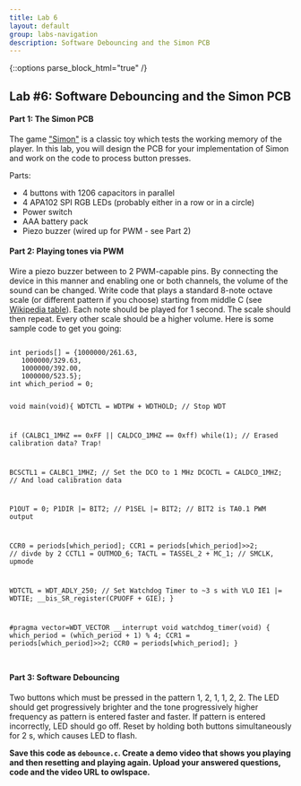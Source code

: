 ```yaml
---
title: Lab 6
layout: default
group: labs-navigation
description: Software Debouncing and the Simon PCB
---
```


{::options parse_block_html="true" /}

## Lab #6: Software Debouncing and the Simon PCB

#### Part 1: The Simon PCB

The game ["Simon"](https://en.wikipedia.org/wiki/Simon_(game)) is a classic toy which tests the
working memory of the player. In this lab, you will design the PCB for your implementation of
Simon and work on the code to process button presses. 

Parts:
- 4 buttons with 1206 capacitors in parallel
- 4 APA102 SPI RGB LEDs (probably either in a row or in a circle)
- Power switch
- AAA battery pack
- Piezo buzzer (wired up for PWM - see Part 2)

#### Part 2: Playing tones via PWM

Wire a piezo buzzer between to 2 PWM-capable pins. By connecting the device in this manner and
enabling one or both channels, the volume of the sound can be changed. Write code that plays a
standard 8-note octave scale (or different pattern if you choose) starting from middle C (see
[Wikipedia table](https://en.wikipedia.org/wiki/Scientific_pitch_notation)). Each note should
be played for 1 second. The scale should then repeat. Every other scale should be a higher
volume. Here is some sample code to get you going:

<code>
int periods[] = {1000000/261.63, 
   1000000/329.63,
   1000000/392.00,
   1000000/523.5};
int which_period = 0;

void main(void){
  WDTCTL = WDTPW + WDTHOLD; // Stop WDT

  if (CALBC1_1MHZ == 0xFF || CALDCO_1MHZ == 0xff)
    while(1); // Erased calibration data? Trap!

  BCSCTL1 = CALBC1_1MHZ; // Set the DCO to 1 MHz
  DCOCTL = CALDCO_1MHZ; // And load calibration data

  P1OUT = 0;
  P1DIR |= BIT2; //
  P1SEL |= BIT2; // BIT2 is TA0.1 PWM output  
  
  CCR0 = periods[which_period];
  CCR1 = periods[which_period]>>2; // divde by 2
  CCTL1 = OUTMOD_6;
  TACTL = TASSEL_2 + MC_1; // SMCLK, upmode

  WDTCTL = WDT_ADLY_250;  // Set Watchdog Timer to ~3 s with VLO
  IE1 |= WDTIE;
  __bis_SR_register(CPUOFF + GIE);
}

#pragma vector=WDT_VECTOR
__interrupt void watchdog_timer(void)
{
  which_period = (which_period + 1) % 4;
  CCR1 = periods[which_period]>>2;
  CCR0 = periods[which_period];
}

</code>

#### Part 3: Software Debouncing

Two buttons which must be pressed in the pattern 1, 2, 1, 1, 2, 2. The LED should get
progressively brighter and the tone progressively higher frequency as pattern is entered faster
and faster. If pattern is entered incorrectly, LED should go off. Reset by holding both buttons
simultaneously for 2 s, which causes LED to flash.

**Save this code as `debounce.c`. Create a demo video that shows you playing and then resetting
and playing again. Upload your answered questions, code and the video URL to owlspace.**



